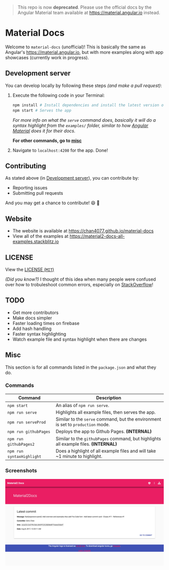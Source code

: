 > This repo is now **deprecated**. Please use the official docs by the Angular Material team available at <https://material.angular.io> instead.

# Material Docs

Welcome to `material-docs` (unofficial)! This is basically the same as Angular's <https://material.angular.io>, but with more examples along with app showcases (currently work in progress).

## Development server

You can develop locally by following these steps _(and make a pull request)_:

1. Execute the following code in your Terminal:
    
    ```bash
    npm install # Install dependencies and install the latest version of @angular/flex-layout
    npm start # Serves the app
    ```

    _For more info on what the `serve` command does, basically it will do a syntax highlight from the `examples/` folder, similar to how [Angular Material](https://github.com/angular/material.angular.io/blob/master/tools/syntax-highlight.js) does it for their docs._

	**For other commands, go to [misc](#misc)**
2. Navigate to `localhost:4200` for the app. Done!

## Contributing

As stated above (in [Development server](#development-server)), you can contribute by:
     
- Reporting issues
- Submitting pull requests

And you may get a chance to contribute! :smile: :tada:

## Website

- The website is available at <https://chan4077.github.io/material-docs>
- View all of the examples at <https://material2-docs-all-examples.stackblitz.io>

## LICENSE

View the [LICENSE (`MIT`)](/LICENSE)

_(Did you know?)_ I thought of this idea when many people were confused over how to trobuleshoot common errors, especially on [StackOverflow](https://stackoverflow.com/tags/angular-material2)!

## TODO
- Get more contributors
- Make docs simpler
- Faster loading times on firebase
- Add hash handling
- Faster syntax highlighting
- Watch example file and syntax highlight when there are changes

## Misc
This section is for all commands listed in the `package.json` and what they do.

### Commands
Command | Description
---|---
`npm start` | An alias of `npm run serve`.
`npm run serve` | Highlights all example files, then serves the app.
`npm run serveProd` | Similar to the `serve` command, but the environment is set to `production` mode.
`npm run githubPages` | Deploys the app to Github Pages. **(INTERNAL)**
`npm run githubPages2` | Similar to the `githubPages` command, but highlights all example files. **(INTERNAL)**
`npm run syntaxHighlight` | Does a highlight of all example files and will take ~1 minute to highlight.

### Screenshots

![Homepage](./src/assets/img/material2-docs%20screenshot1.jpg)